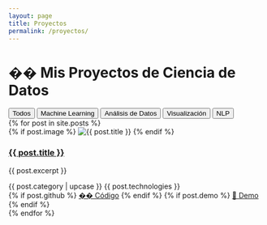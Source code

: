 ```yaml
---
layout: page
title: Proyectos
permalink: /proyectos/
---
```


# �� Mis Proyectos de Ciencia de Datos

<div class="project-filters">
  <button class="filter-btn active" data-filter="all">Todos</button>
  <button class="filter-btn" data-filter="ml">Machine Learning</button>
  <button class="filter-btn" data-filter="eda">Análisis de Datos</button>
  <button class="filter-btn" data-filter="viz">Visualización</button>
  <button class="filter-btn" data-filter="nlp">NLP</button>
</div>

<div class="projects-grid">
  {% for post in site.posts %}
  <div class="project-card" data-category="{{ post.category }}">
    <div class="project-image">
      {% if post.image %}
      <img src="{{ post.image }}" alt="{{ post.title }}">
      {% endif %}
    </div>
    <div class="project-content">
      <h3><a href="{{ post.url }}">{{ post.title }}</a></h3>
      <p>{{ post.excerpt }}</p>
      <div class="project-meta">
        <span class="category">{{ post.category | upcase }}</span>
        <span class="tech">{{ post.technologies }}</span>
      </div>
      <div class="project-links">
        {% if post.github %}
        <a href="{{ post.github }}" class="btn-secondary">�� Código</a>
        {% endif %}
        {% if post.demo %}
        <a href="{{ post.demo }}" class="btn-primary">🚀 Demo</a>
        {% endif %}
      </div>
    </div>
  </div>
  {% endfor %}
</div> 